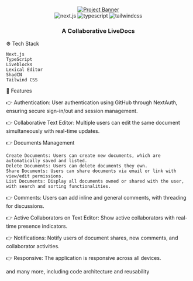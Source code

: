 <div align="center">
  <br />
    <a href="https://youtu.be/y5vE8y_f_OM" target="_blank">
      <img src="https://github.com/user-attachments/assets/eaaeb1f0-22da-46be-9e29-9bef70e0039d" alt="Project Banner">
    </a>
  <br />

  <div>
    <img src="https://img.shields.io/badge/-Next_JS-black?style=for-the-badge&logoColor=white&logo=nextdotjs&color=61DAFB" alt="next.js" />
    <img src="https://img.shields.io/badge/-TypeScript-black?style=for-the-badge&logoColor=white&logo=typescript&color=3178C6" alt="typescript" />
    <img src="https://img.shields.io/badge/-Tailwind_CSS-black?style=for-the-badge&logoColor=white&logo=tailwindcss&color=06B6D4" alt="tailwindcss" />
  </div>

  <h3 align="center">A Collaborative LiveDocs</h3>
</div>


⚙️ Tech Stack

    Next.js
    TypeScript
    Liveblocks
    Lexical Editor
    ShadCN
    Tailwind CSS

🔋 Features

👉 Authentication: User authentication using GitHub through NextAuth, ensuring secure sign-in/out and session management.

👉 Collaborative Text Editor: Multiple users can edit the same document simultaneously with real-time updates.

👉 Documents Management

    Create Documents: Users can create new documents, which are automatically saved and listed.
    Delete Documents: Users can delete documents they own.
    Share Documents: Users can share documents via email or link with view/edit permissions.
    List Documents: Display all documents owned or shared with the user, with search and sorting functionalities.

👉 Comments: Users can add inline and general comments, with threading for discussions.

👉 Active Collaborators on Text Editor: Show active collaborators with real-time presence indicators.

👉 Notifications: Notify users of document shares, new comments, and collaborator activities.

👉 Responsive: The application is responsive across all devices.

and many more, including code architecture and reusability
